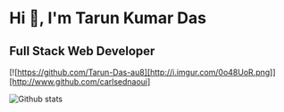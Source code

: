 # Hi 👋, I'm Tarun Kumar Das
## Full Stack Web Developer


<!--
**Tarun-Das-au8/Tarun-Das-au8** is a ✨ _special_ ✨ repository because its `README.md` (this file) appears on your GitHub profile.

- 🔭 I’m currently working on : Capstone Project
- 🌱 I’m currently learning : Advance JavaScript Concepts
- 📫 How to reach me: 
- 😄 Pronouns: ...
- ⚡ Fun fact: ...
-->
[![https://github.com/Tarun-Das-au8][http://i.imgur.com/0o48UoR.png]][http://www.github.com/carlsednaoui]

![Github stats](https://github-readme-stats.vercel.app/api?username=Tarun-Das-au8)
